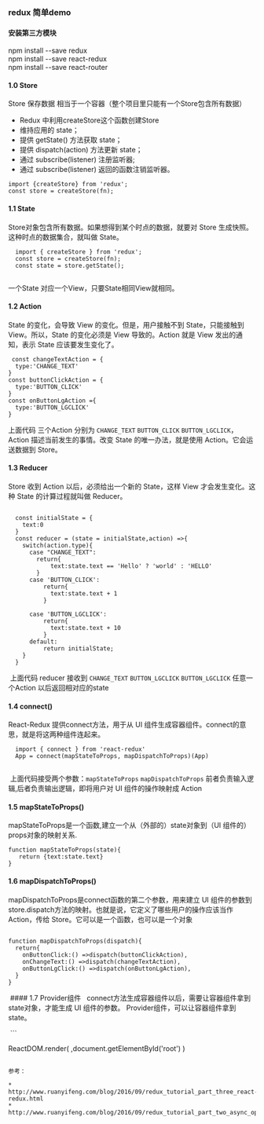 ### redux 简单demo 
#### 安装第三方模块

 npm install --save redux <br/>
 npm install --save react-redux<br/>
 npm install --save react-router<br/>

#### 1.0 Store 
 Store 保存数据 相当于一个容器（整个项目里只能有一个Store包含所有数据）
* Redux 中利用createStore这个函数创建Store <br/> 
* 维持应用的 state；<br/>
* 提供 getState() 方法获取 state；<br/>
* 提供 dispatch(action) 方法更新 state；<br/>
* 通过 subscribe(listener) 注册监听器;<br/>
* 通过 subscribe(listener) 返回的函数注销监听器。<br/>
 ```
 import {createStore} from 'redux';
 const store = createStore(fn);
 ```
#### 1.1 State 

Store对象包含所有数据。如果想得到某个时点的数据，就要对 Store 生成快照。这种时点的数据集合，就叫做 State。

```
  import { createStore } from 'redux';
  const store = createStore(fn);
  const state = store.getState();
  
```
一个State 对应一个View，只要State相同View就相同。

#### 1.2 Action

State 的变化，会导致 View 的变化。但是，用户接触不到 State，只能接触到 View。所以，State 的变化必须是 View 导致的。Action 就是 View 发出的通知，表示 State 应该要发生变化了。

```
 const changeTextAction = {
  type:'CHANGE_TEXT'
}
const buttonClickAction = {
  type:'BUTTON_CLICK'
}
const onButtonLgAction ={
  type:'BUTTON_LGCLICK'
}

```
上面代码 三个Action 分别为 `CHANGE_TEXT` ` BUTTON_CLICK ` `BUTTON_LGCLICK`，
Action 描述当前发生的事情。改变 State 的唯一办法，就是使用 Action。它会运送数据到 Store。


#### 1.3  Reducer

  Store 收到 Action 以后，必须给出一个新的 State，这样 View 才会发生变化。这种 State 的计算过程就叫做 Reducer。
  
```

  const initialState = { 
    text:0
  }
  const reducer = (state = initialState,action) =>{
    switch(action.type){
      case "CHANGE_TEXT":
        return{
            text:state.text == 'Hello' ? 'world' : 'HELLO'   
        }
      case 'BUTTON_CLICK':
          return{
            text:state.text + 1
          }

      case 'BUTTON_LGCLICK':
          return{
            text:state.text + 10
          }    
      default:
          return initialState;
    }
  }

  ```
  
  上面代码 reducer 接收到 `CHANGE_TEXT` `BUTTON_LGCLICK` `BUTTON_LGCLICK` 任意一个Action 以后返回相对应的state

#### 1.4 connect() 
  
  React-Redux 提供connect方法，用于从 UI 组件生成容器组件。connect的意思，就是将这两种组件连起来。
  
  ```
    import { connect } from 'react-redux'
    App = connect(mapStateToProps, mapDispatchToProps)(App)  
    
  ```
  上面代码接受两个参数：`mapStateToProps` `mapDispatchToProps` 前者负责输入逻辑,后者负责输出逻辑，即将用户对 UI 组件的操作映射成 Action
  
  #### 1.5 mapStateToProps()
  
  mapStateToProps是一个函数,建立一个从（外部的）state对象到（UI 组件的）props对象的映射关系.
  
  ```
  function mapStateToProps(state){
     return {text:state.text}
  }
  
  ```
  #### 1.6 mapDispatchToProps()
  
  mapDispatchToProps是connect函数的第二个参数，用来建立 UI 组件的参数到store.dispatch方法的映射。也就是说，它定义了哪些用户的操作应该当作   Action，传给 Store。它可以是一个函数，也可以是一个对象
  
  ```
  
  function mapDispatchToProps(dispatch){
    return{
      onButtonClick:() =>dispatch(buttonClickAction),
      onChangeText:() =>dispatch(changeTextAction),
      onButtonLgClick:() =>dispatch(onButtonLgAction),
    }
  }
  
  ```
  
  #### 1.7 Provider组件
  
  connect方法生成容器组件以后，需要让容器组件拿到state对象，才能生成 UI 组件的参数。
  Provider组件，可以让容器组件拿到state。
  
  ```
  
  ReactDOM.render(
    <Provider store={store}>
        <App />
    </Provider>
    ,document.getElementById('root')
  )
  
  ```

参考：

* http://www.ruanyifeng.com/blog/2016/09/redux_tutorial_part_three_react-redux.html
* http://www.ruanyifeng.com/blog/2016/09/redux_tutorial_part_two_async_operations.html
